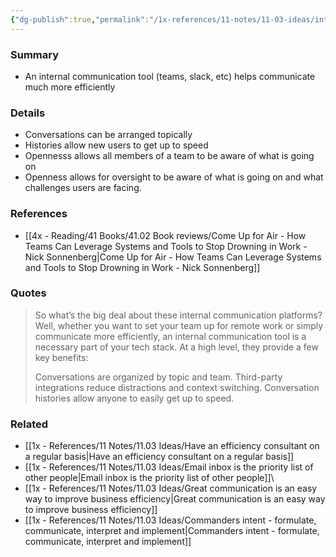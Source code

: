 ```yaml
---
{"dg-publish":true,"permalink":"/1x-references/11-notes/11-03-ideas/internal-communication-platforms-are-better-than-email/","title":"Internal communication platforms are better than email","created":"2025-01-15T20:09:46.497+03:00","updated":"2025-01-17T22:52:16.841+03:00"}
---
```



### Summary
- An internal communication tool (teams, slack, etc) helps communicate much more efficiently

### Details
- Conversations can be arranged topically
- Histories allow new users to get up to speed
- Opennesss allows all members of a team to be aware of what is going on
- Openness allows for oversight to be aware of what is going on and what challenges users are facing.

### References
- [[4x - Reading/41 Books/41.02 Book reviews/Come Up for Air - How Teams Can Leverage Systems and Tools to Stop Drowning in Work - Nick Sonnenberg\|Come Up for Air - How Teams Can Leverage Systems and Tools to Stop Drowning in Work - Nick Sonnenberg]]

### Quotes
> So what’s the big deal about these internal communication platforms? Well, whether you want to set your team up for remote work or simply communicate more efficiently, an internal communication tool is a necessary part of your tech stack. At a high level, they provide a few key benefits:
> 
> Conversations are organized by topic and team. 
> Third-party integrations reduce distractions and context switching. 
> Conversation histories allow anyone to easily get up to speed.

### Related
- [[1x - References/11 Notes/11.03 Ideas/Have an efficiency consultant on a regular basis\|Have an efficiency consultant on a regular basis]]
- [[1x - References/11 Notes/11.03 Ideas/Email inbox is the priority list of other people\|Email inbox is the priority list of other people]]\
- [[1x - References/11 Notes/11.03 Ideas/Great communication is an easy way to improve business efficiency\|Great communication is an easy way to improve business efficiency]]
- [[1x - References/11 Notes/11.03 Ideas/Commanders intent - formulate, communicate, interpret and implement\|Commanders intent - formulate, communicate, interpret and implement]]